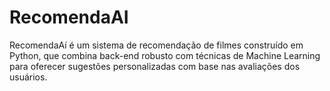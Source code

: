 # RecomendaAI
RecomendaAí é um sistema de recomendação de filmes construído em Python, que combina back-end robusto com técnicas de Machine Learning para oferecer sugestões personalizadas com base nas avaliações dos usuários.
